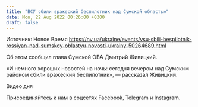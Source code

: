 ```yaml
---
title: "ВСУ сбили вражеский беспилотник над Сумской областью"
date: Mon, 22 Aug 2022 00:26:00 +0300
draft: false
---
```

Источник: Новое Время https://nv.ua/ukraine/events/vsu-sbili-bespilotnik-rossiyan-nad-sumskoy-oblastyu-novosti-ukrainy-50264689.html


Об этом сообщил глава Сумской ОВА Дмитрий Живицкий.

«И немного хороших новостей на ночь: сегодня вечером над Сумским районом сбили вражеский беспилотник», — рассказал Живицкий.

 Видео дня   

Присоединяйтесь к нам в соцсетях Facebook, Telegram и Instagram.

